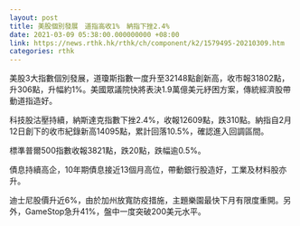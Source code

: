 ```yaml
---
layout: post
title: 美股個別發展　道指高收1%　納指下挫2.4%
date: 2021-03-09 05:38:00.000000000 +08:00
link: https://news.rthk.hk/rthk/ch/component/k2/1579495-20210309.htm
categories: rthk
---
```


美股3大指數個別發展，道瓊斯指數一度升至32148點創新高，收市報31802點，升306點，升幅約1%。美國眾議院快將表決1.9萬億美元紓困方案，傳統經濟股帶動道指造好。

科技股沽壓持續，納斯達克指數下挫2.4%，收報12609點，跌310點。納指自2月12日創下的收市紀錄新高14095點，累計回落10.5%，確認進入回調區間。

標準普爾500指數收報3821點，跌20點，跌幅逾0.5%。

債息持續高企，10年期債息接近13個月高位，帶動銀行股造好，工業及材料股亦升。

迪士尼股價升近6%，由於加州放寬防疫措施，主題樂園最快下月有限度重開。另外，GameStop急升41%，盤中一度突破200美元水平。
